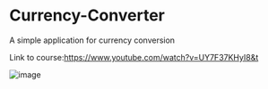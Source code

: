 # Currency-Converter

A simple application for currency conversion

Link to course:https://www.youtube.com/watch?v=UY7F37KHyI8&t

![image](https://user-images.githubusercontent.com/109671287/188314190-ceceb0ec-383b-415f-b903-8913b9160b21.png)

